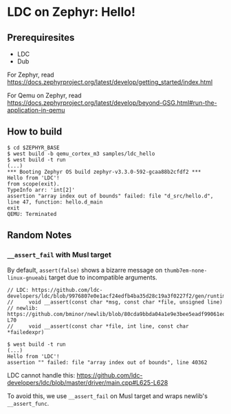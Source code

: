 # LDC on Zephyr: Hello!

## Prerequiresites

- LDC
- Dub

For Zephyr, read https://docs.zephyrproject.org/latest/develop/getting_started/index.html

For Qemu on Zephyr, read https://docs.zephyrproject.org/latest/develop/beyond-GSG.html#run-the-application-in-qemu

## How to build

```console
$ cd $ZEPHYR_BASE
$ west build -b qemu_cortex_m3 samples/ldc_hello
$ west build -t run
(...)
*** Booting Zephyr OS build zephyr-v3.3.0-592-gcaa88b2cfdf2 ***
Hello from 'LDC'!
from scope(exit).
TypeInfo arr: 'int[2]'
assertion "array index out of bounds" failed: file "d_src/hello.d", line 47, function: hello.d_main
exit
QEMU: Terminated
```

## Random Notes

### `__assert_fail` with Musl target

By default, `assert(false)` shows a bizarre message on `thumb7em-none-linux-gnueabi` target due to incompatible arguments.

```
// LDC: https://github.com/ldc-developers/ldc/blob/9976807e0e1acf24edfb4ba35d28c19a3f0227f2/gen/runtime.cpp#L367
//     void __assert(const char *msg, const char *file, unsigned line)
// newlib: https://github.com/bminor/newlib/blob/80cda9bbda04a1e9e3bee5eadf99061ed69ca5fb/newlib/libc/stdlib/assert.c#L68-L70
//     void __assert(const char *file, int line, const char *failedexpr)
```

```console
$ west build -t run
(...)
Hello from 'LDC'!
assertion "" failed: file "array index out of bounds", line 40362
```

LDC cannot handle this: https://github.com/ldc-developers/ldc/blob/master/driver/main.cpp#L625-L628

To avoid this, we use `__assert_fail` on Musl target and wraps newlib's `__assert_func`.
